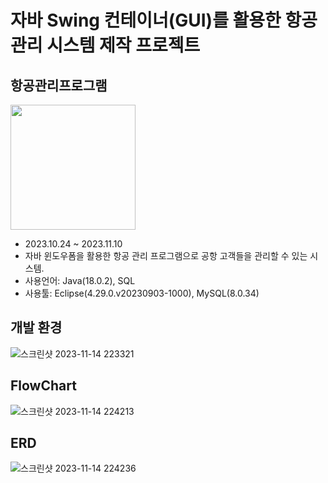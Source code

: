 # 자바 Swing 컨테이너(GUI)를 활용한 항공 관리 시스템 제작 프로젝트
## 항공관리프로그램
<img src="https://github.com/Lospel/airlinesProject/assets/115764991/8d568b4e-bc97-443f-8e9e-781335cf639b" width="200" height="200">

- 2023.10.24 ~ 2023.11.10
- 자바 윈도우폼을 활용한 항공 관리 프로그램으로 공항 고객들을 관리할 수 있는 시스템.
- 사용언어: Java(18.0.2), SQL
- 사용툴: Eclipse(4.29.0.v20230903-1000), MySQL(8.0.34)

## 개발 환경
![스크린샷 2023-11-14 223321](https://github.com/Lospel/airlinesProject/assets/115764991/cf177495-6825-4d0e-bda0-0d464e9a1d27)

## FlowChart
![스크린샷 2023-11-14 224213](https://github.com/Lospel/airlinesProject/assets/115764991/2fc35ea7-4aa0-4509-9bc2-34e5099b278a)

## ERD
![스크린샷 2023-11-14 224236](https://github.com/Lospel/airlinesProject/assets/115764991/4d051209-d0c7-4e1b-9721-a6c8a91b1a96)
